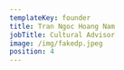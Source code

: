 ```yaml
---
templateKey: founder
title: Tran Ngoc Hoang Nam
jobTitle: Cultural Advisor
image: /img/fakedp.jpeg
position: 4
---
```


